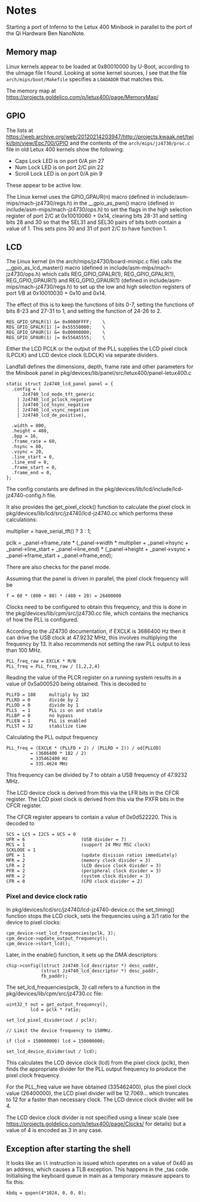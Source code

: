 # Notes

Starting a port of Inferno to the Letux 400 Minibook in parallel to the port of
the Qi Hardware Ben NanoNote.

## Memory map

Linux kernels appear to be loaded at 0x80010000 by U-Boot, according to the
uImage file I found. Looking at some kernel sources, I see that the file
`arch/mips/boot/Makefile` specifies a `LOADADDR` that matches this.

The memory map at https://projects.goldelico.com/p/letux400/page/MemoryMap/

## GPIO

The lists at
https://web.archive.org/web/20120214203947/http://projects.kwaak.net/twiki/bin/view/Epc700/GPIO
and the contents of the `arch/mips/jz4730/proc.c` file in old Letux 400 kernels
show the following:

 * Caps Lock LED is on port 0/A pin 27
 * Num Lock LED is on port 2/C pin 22
 * Scroll Lock LED is on port 0/A pin 9

These appear to be active low.

The Linux kernel uses the GPIO_GPAUR(n) macro
(defined in include/asm-mips/mach-jz4730/regs.h) in the __gpio_as_pwn() macro
(defined in include/asm-mips/mach-jz4730/ops.h) to set the flags in the
high selection register of port 2/C at 0x10010060 + 0x14, clearing bits 28-31
and setting bits 28 and 30 so that the SEL31 and SEL30 pairs of bits both
contain a value of 1. This sets pins 30 and 31 of port 2/C to have function 1.

## LCD

The Linux kernel (in the arch/mips/jz4730/board-minipc.c file) calls the
__gpio_as_lcd_master() macro (defined in include/asm-mips/mach-jz4730/ops.h)
which calls REG_GPIO_GPALR(1), REG_GPIO_GPALR(1), REG_GPIO_GPAUR(1) and
REG_GPIO_GPAUR(1) (defined in include/asm-mips/mach-jz4730/regs.h) to set up
the low and high selection registers of port 1/B at 0x10010030 + 0x10 and 0x14.

The effect of this is to keep the functions of bits 0-7, setting the functions
of bits 8-23 and 27-31 to 1, and setting the function of 24-26 to 2.

	REG_GPIO_GPALR(1) &= 0x0000FFFF;	\
	REG_GPIO_GPALR(1) |= 0x55550000;	\
	REG_GPIO_GPAUR(1) &= 0x00000000;	\
	REG_GPIO_GPAUR(1) |= 0x556A5555;	\

Either the LCD PCLK or the output of the PLL supplies the LCD pixel clock
(LPCLK) and LCD device clock (LDCLK) via separate dividers.

Landfall defines the dimensions, depth, frame rate and other parameters for the
Minibook panel in pkg/devices/lib/panel/src/letux400/panel-letux400.c

    static struct Jz4740_lcd_panel panel = {
      .config = (
          Jz4740_lcd_mode_tft_generic
        | Jz4740_lcd_pclock_negative
        | Jz4740_lcd_hsync_negative
        | Jz4740_lcd_vsync_negative
        | Jz4740_lcd_de_positive),

      .width = 800,
      .height = 480,
      .bpp = 16,
      .frame_rate = 60,
      .hsync = 80,
      .vsync = 20,
      .line_start = 0,
      .line_end = 0,
      .frame_start = 0,
      .frame_end = 0,
    };

The config constants are defined in the pkg/devices/lib/lcd/include/lcd-jz4740-config.h
file.

It also provides the get_pixel_clock() function to calculate the pixel clock in
pkg/devices/lib/lcd/src/jz4740/lcd-jz4740.cc which performs these calculations:

  multiplier = have_serial_tft() ? 3 : 1;

  pclk = _panel->frame_rate *
         (_panel->width * multiplier +
          _panel->hsync + _panel->line_start + _panel->line_end) *
         (_panel->height +
          _panel->vsync + _panel->frame_start + _panel->frame_end);

There are also checks for the panel mode.

Assuming that the panel is driven in parallel, the pixel clock frequency will
be

    f = 60 * (800 + 80) * (480 + 20) = 26400000

Clocks need to be configured to obtain this frequency, and this is done in the
pkg/devices/lib/cpm/src/jz4730.cc file, which contains the mechanics of how the
PLL is configured.

According to the JZ4730 documentation, if EXCLK is 3686400 Hz then it can drive
the USB clock at 47.9232 MHz, this involves multiplying the frequency by 13.
It also recommends not setting the raw PLL output to less than 100 MHz.

    PLL_freq_raw = EXCLK * M/N
    PLL_freq = PLL_freq_raw / [1,2,2,4]

Reading the value of the PLCR register on a running system results in a value
of 0x5a000520 being obtained. This is decoded to

    PLLFD = 180     multiply by 182
    PLLRD = 0       divide by 2
    PLLOD = 0       divide by 1
    PLLS  = 1       PLL is on and stable
    PLLBP = 0       no bypass
    PLLEN = 1       PLL is enabled
    PLLST = 32      stabilize time

Calculating the PLL output frequency

    PLL_freq = (EXCLK * (PLLFD + 2) / (PLLRD + 2)) / od[PLLOD]
             = (3686400 * 182 / 2)
             = 335462400 Hz
             = 335.4624 MHz

This frequency can be divided by 7 to obtain a USB frequency of 47.9232 MHz.

The LCD device clock is derived from this via the LFR bits in the CFCR register.
The LCD pixel clock is derived from this via the PXFR bits in the CFCR register.

The CFCR register appears to contain a value of 0x0d522220. This is decoded to

    SCS = LCS = I2CS = UCS = 0
    UFR = 6                     (USB divider = 7)
    MCS = 1                     (support 24 MHz MSC clock)
    SCKLOOE = 1
    UPE = 1                     (update division ratios immediately)
    MFR = 2                     (memory clock divider = 3)
    LFR = 2                     (LCD device clock divider = 3)
    PFR = 2                     (peripheral clock divider = 3)
    HFR = 2                     (system clock divider = 3)
    CFR = 0                     (CPU clock divider = 2)

### Pixel and device clock ratio

In pkg/devices/lcd/src/jz4740/lcd-jz4740-device.cc the set_timing() function
stops the LCD clock, sets the frequencies using a 3/1 ratio for the device to
pixel clocks:

    cpm_device->set_lcd_frequencies(pclk, 3);
    cpm_device->update_output_frequency();
    cpm_device->start_lcd();

Later, in the enable() function, it sets up the DMA descriptors:

    chip->config((struct Jz4740_lcd_descriptor *) desc_vaddr,
                 (struct Jz4740_lcd_descriptor *) desc_paddr,
                 fb_paddr);

The set_lcd_frequencies(pclk, 3) call refers to a function in the
pkg/devices/lib/cpm/src/jz4730.cc file:

    uint32_t out = get_output_frequency(),
             lcd = pclk * ratio;

    set_lcd_pixel_divider(out / pclk);

    // Limit the device frequency to 150MHz.

    if (lcd > 150000000) lcd = 150000000;

    set_lcd_device_divider(out / lcd);

This calculates the LCD device clock (lcd) from the pixel clock (pclk), then
finds the appropriate divider for the PLL output frequency to produce the pixel
clock frequency.

For the PLL_freq value we have obtained (335462400), plus the pixel clock value
(26400000), the LCD pixel divider will be 12.7069... which truncates to 12 for
a faster than necessary clock. The LCD device clock divider will be 4.

The LCD device clock divider is not specified using a linear scale (see
https://projects.goldelico.com/p/letux400/page/Clocks/ for details) but a value
of 4 is encoded as 3 in any case.

## Exception after starting the shell

It looks like an `ll` instruction is issued which operates on a value of 0x40
as an address, which causes a TLB exception. This happens in the _tas code.
Initialising the keyboard queue in main as a temporary measure appears to fix
this:

    kbdq = qopen(4*1024, 0, 0, 0);
